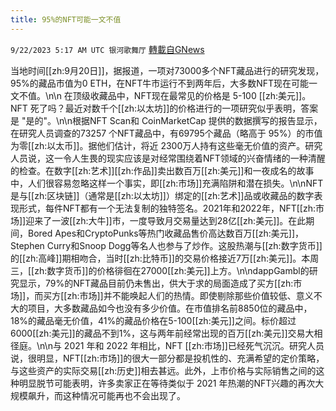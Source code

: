 ```yaml
---
title: 95%的NFT可能一文不值
---
```

`9/22/2023 5:17 AM UTC 银河歌舞厅` [轉載自GNews](https://gnews.org/articles/1724942)

当地时间[[zh:9月20日]]，据报道，一项对73000多个NFT藏品进行的研究发现，95%的藏品市值为0 ETH，在NFT牛市运行不到两年后，大多数NFT现在可能一文不值。\n\n 在顶级收藏品中，NFT现在最常见的价格是 5-100 [[zh:美元]]。NFT 死了吗？最近对数千个[[zh:以太坊]]的价格进行的一项研究似乎表明，答案是 \"是的\"。\n\n根据NFT Scan和 CoinMarketCap 提供的数据撰写的报告显示，在研究人员调查的73257 个NFT藏品中，有69795个藏品（略高于 95%）的市值为零[[zh:以太币]]。据他们估计，将近 2300万人持有这些毫无价值的资产。研究人员说，这一令人生畏的现实应该是对经常围绕着NFT领域的兴奋情绪的一种清醒的检查。在数字[[zh:艺术]][[zh:作品]]卖出数百万[[zh:美元]]和一夜成名的故事中，人们很容易忽略这样一个事实，即[[zh:市场]]充满陷阱和潜在损失。\n\nNFT是与[[zh:区块链]]（通常是[[zh:以太坊]]）绑定的[[zh:艺术]]品或收藏品的数字表现形式，每件NFT都有一个无法复制的独特签名。2021年和2022年，NFT[[zh:市场]]迎来了一波[[zh:大牛]]市，一度导致月交易量达到28亿[[zh:美元]]。在此期间，Bored Apes和CryptoPunks等热门收藏品售价高达数百万[[zh:美元]]，Stephen Curry和Snoop Dogg等名人也参与了炒作。这股热潮与[[zh:数字货币]]的[[zh:高峰]]期相吻合，当时[[zh:比特币]]的交易价格接近7万[[zh:美元]]。本周三，[[zh:数字货币]]的价格徘徊在27000[[zh:美元]]上方。\n\ndappGambl的研究显示，79%的NFT藏品目前仍未售出，供大于求的局面造成了买方[[zh:市场]]，而买方[[zh:市场]]并不能唤起人们的热情。即使剔除那些价值较低、意义不大的项目，大多数藏品如今也没有多少价值。在市值排名前8850位的藏品中，18%的藏品毫无价值，41%的藏品价格在5-100[[zh:美元]]之间。标价超过6000[[zh:美元]]的藏品不到1%，这与两年前经常出现的百万[[zh:美元]]交易大相径庭。\n\n与 2021 年和 2022 年相比，NFT [[zh:市场]]已经死气沉沉。研究人员说，很明显，NFT[[zh:市场]]的很大一部分都是投机性的、充满希望的定价策略，与这些资产的实际交易[[zh:历史]]相去甚远。此外，上市价格与实际销售之间的这种明显脱节可能表明，许多卖家正在等待类似于 2021 年热潮的NFT兴趣的再次大规模飙升，而这种情况可能再也不会出现了。
